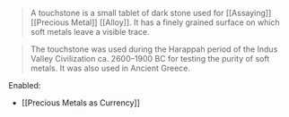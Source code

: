 
> A touchstone is a small tablet of dark stone used for [[Assaying]] [[Precious Metal]] [[Alloy]]. It has a finely grained surface on which soft metals leave a visible trace.

> The touchstone was used during the Harappah period of the Indus Valley Civilization ca. 2600–1900 BC for testing the purity of soft metals. It was also used in Ancient Greece.


Enabled:
- [[Precious Metals as Currency]]
